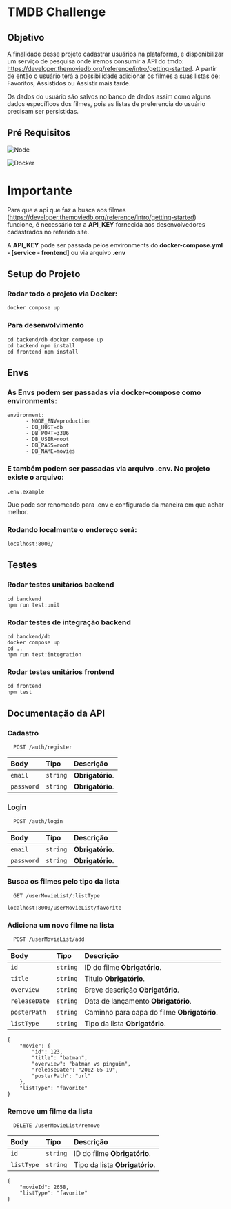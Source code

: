 # TMDB Challenge

## Objetivo

A finalidade desse projeto cadastrar usuários na plataforma, e disponibilizar um serviço de pesquisa onde iremos consumir a API do tmdb: https://developer.themoviedb.org/reference/intro/getting-started. A partir de então o usuário terá a possibilidade adicionar os filmes a suas listas de: Favoritos, Assistidos ou Assistir mais tarde.

Os dados do usuário são salvos no banco de dados assim como alguns dados específicos dos filmes, pois as listas de preferencia do usuário precisam ser persistidas.

## Pré Requisitos

![Node](https://img.shields.io/badge/Node-19.7.0-brightgreen)

![Docker](https://img.shields.io/badge/Docker-2CA5E0?style=for-the-badge&logo=docker&logoColor=white)

# Importante

Para que a api que faz a busca aos filmes (https://developer.themoviedb.org/reference/intro/getting-started) funcione, é necessário ter a **API_KEY** fornecida aos desenvolvedores cadastrados no referido site.

A **API_KEY** pode ser passada pelos environments do **docker-compose.yml - [service - frontend]** ou via arquivo **.env**

## Setup do Projeto

### Rodar todo o projeto via Docker:
```
docker compose up
```

### Para desenvolvimento
``` 
cd backend/db docker compose up
cd backend npm install
cd frontend npm install
```

## Envs

### As Envs podem ser passadas via docker-compose como environments:

```
environment:
      - NODE_ENV=production
      - DB_HOST=db
      - DB_PORT=3306
      - DB_USER=root
      - DB_PASS=root
      - DB_NAME=movies
```

### E também podem ser passadas via arquivo .env. No projeto existe o arquivo:
```
.env.example
```

Que pode ser renomeado para .env e configurado da maneira em que achar melhor.

### Rodando localmente o endereço será:

```http
localhost:8000/
```

## Testes
### Rodar testes unitários backend
```
cd banckend
npm run test:unit
```

### Rodar testes de integração backend
```
cd banckend/db 
docker compose up
cd ..
npm run test:integration
```

### Rodar testes unitários frontend
```
cd frontend
npm test
```


## Documentação da API

### Cadastro
```http
  POST /auth/register
```

| Body   | Tipo       | Descrição                                   |
| :---------- | :--------- | :------------------------------------------ |
| `email`      | `string` | **Obrigatório**.  |
| `password`      | `string` | **Obrigatório**. 

### Login
```http
  POST /auth/login
```

| Body   | Tipo       | Descrição                                   |
| :---------- | :--------- | :------------------------------------------ |
| `email`      | `string` | **Obrigatório**.  |
| `password`      | `string` | **Obrigatório**. 

### Busca os filmes pelo tipo da lista
```http
  GET /userMovieList/:listType
```

```
localhost:8000/userMovieList/favorite
```


### Adiciona um novo filme na lista
```http
  POST /userMovieList/add
```
| Body   | Tipo       | Descrição                                   |
| :---------- | :--------- | :------------------------------------------ |
| `id`      | `string` | ID do filme **Obrigatório**.  |
| `title`      | `string` | Titulo **Obrigatório**. 
| `overview`      | `string` | Breve descrição  **Obrigatório**.
| `releaseDate`      | `string` | Data de lançamento  **Obrigatório**.
| `posterPath`      | `string` | Caminho para capa do filme  **Obrigatório**.
| `listType`      | `string` | Tipo da lista  **Obrigatório**.

```
{
    "movie": {
        "id": 123,
        "title": "batman",
        "overview": "batman vs pinguim",
        "releaseDate": "2002-05-19",
        "posterPath": "url"
    },
    "listType": "favorite"
}
```

### Remove um filme da lista
```http
  DELETE /userMovieList/remove
```
| Body   | Tipo       | Descrição                                   |
| :---------- | :--------- | :------------------------------------------ |
| `id`      | `string` | ID do filme **Obrigatório**.  |
| `listType`      | `string` | Tipo da lista **Obrigatório**. 

```
{
    "movieId": 2658,
    "listType": "favorite"
}
```